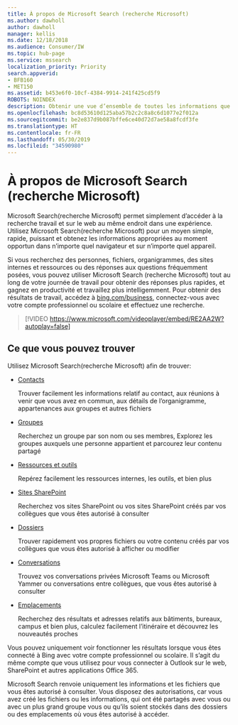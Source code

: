 ```yaml
---
title: À propos de Microsoft Search (recherche Microsoft)
ms.author: dawholl
author: dawholl
manager: kellis
ms.date: 12/18/2018
ms.audience: Consumer/IW
ms.topic: hub-page
ms.service: mssearch
localization_priority: Priority
search.appverid:
- BFB160
- MET150
ms.assetid: b453e6f0-10cf-4384-9914-241f425cd5f9
ROBOTS: NOINDEX
description: Obtenir une vue d’ensemble de toutes les informations que vous trouverez lorsque vous utilisez Microsoft Search (recherche Microsoft)
ms.openlocfilehash: bc8d53610d125aba57b2c2c8a8c6d1077e2f012a
ms.sourcegitcommit: be2e837d9b087bffe6ce40d72d7ae58a8fcdf3fe
ms.translationtype: HT
ms.contentlocale: fr-FR
ms.lasthandoff: 05/30/2019
ms.locfileid: "34590980"
---
```

# <a name="about-microsoft-search"></a>À propos de Microsoft Search (recherche Microsoft)

Microsoft Search(recherche Microsoft) permet simplement d’accéder à la recherche travail et sur le web au même endroit dans une expérience. Utilisez Microsoft Search(recherche Microsoft) pour un moyen simple, rapide, puissant et obtenez les informations appropriées au moment opportun dans n’importe quel navigateur et sur n’importe quel appareil.
  
Si vous recherchez des personnes, fichiers, organigrammes, des sites internes et ressources ou des réponses aux questions fréquemment posées, vous pouvez utiliser Microsoft Search (recherche Microsoft) tout au long de votre journée de travail pour obtenir des réponses plus rapides, et gagnez en productivité et travaillez plus intelligemment. Pour obtenir des résultats de travail, accédez à [bing.com/business](https://www.bing.com/business), connectez-vous avec votre compte professionnel ou scolaire et effectuez une recherche. 
  
> [!VIDEO https://www.microsoft.com/videoplayer/embed/RE2AA2W?autoplay=false]

## <a name="what-you-can-find"></a>Ce que vous pouvez trouver
  
Utilisez Microsoft Search(recherche Microsoft) afin de trouver:
  
- [Contacts](find-people-and-groups.md)
    
    Trouver facilement les informations relatif au contact, aux réunions à venir que vous avez en commun, aux détails de l’organigramme, appartenances aux groupes et autres fichiers
    
- [Groupes](find-people-and-groups.md)
    
    Recherchez un groupe par son nom ou ses membres, Explorez les groupes auxquels une personne appartient et parcourez leur contenu partagé
    
- [Ressources et outils](find-resources-tools-and-more.md)
    
    Repérez facilement les ressources internes, les outils, et bien plus
    
- [Sites SharePoint](find-sharepoint-sites.md)
    
    Recherchez vos sites SharePoint ou vos sites SharePoint créés par vos collègues que vous êtes autorisé à consulter
    
- [Dossiers](find-files.md)
    
    Trouver rapidement vos propres fichiers ou votre contenu créés par vos collègues que vous êtes autorisé à afficher ou modifier
    
- [Conversations](find-conversations.md)
    
    Trouvez vos conversations privées Microsoft Teams ou Microsoft Yammer ou conversations entre collègues, que vous êtes autorisé à consulter
    
- [Emplacements](find-locations.md)
    
    Recherchez des résultats et adresses relatifs aux bâtiments, bureaux, campus et bien plus, calculez facilement l’itinéraire et découvrez les nouveautés proches    
    
Vous pouvez uniquement voir fonctionner les résultats lorsque vous êtes connecté à Bing avec votre compte professionnel ou scolaire. Il s’agit du même compte que vous utilisez pour vous connecter à Outlook sur le web, SharePoint et autres applications Office 365. 
  
Microsoft Search renvoie uniquement les informations et les fichiers que vous êtes autorisé à consulter. Vous disposez des autorisations, car vous avez créé les fichiers ou les informations, qui ont été partagés avec vous ou avec un plus grand groupe vous ou qu’ils soient stockés dans des dossiers ou des emplacements où vous êtes autorisé à accéder.

  

